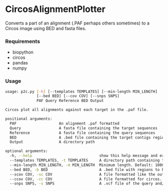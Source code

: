 # CircosAlignmentPlotter
Converts a part of an alignment (.PAF perhaps others sometimes) to a Circos image using BED and fasta files.

### Requirements
- biopython
- circos
- pandas
- numpy

### Usage
```bash
usage: p2c.py [-h] [--templates TEMPLATES] [--min-length MIN_LENGTH]
              [--bed BED] [--cov COV] [--snps SNPS]
              PAF Query Reference BED Output

Circos plot all alignments against each target in the .paf file.

positional arguments:
  PAF                   An alignment .paf formatted
  Query                 A fasta file containing the target sequences
  Reference             A fasta file containing the query sequences
  BED                   A .bed file containing the target contigs regions to plot
  Output                A directory path

optional arguments:
  -h, --help                              show this help message and exit
  --templates TEMPLATES, -t TEMPLATES     A directory path containing the template files
  --min-length MIN_LENGTH, -m MIN_LENGTH  Minimum length. Default: 1000.
  --bed BED, -b BED                       A .bed file with regions to highlight.
  --scov COV, -sc COV                     A file formatted like the output of samtools depth.
  --ccov COV, -cc COV                     A file formatted for circos.
  --snps SNPS, -s SNPS                    A .vcf file of the query and/or target.
```
